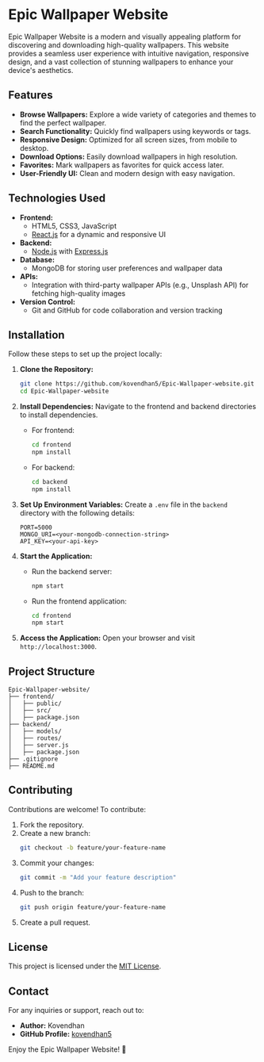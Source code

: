 # Epic Wallpaper Website

Epic Wallpaper Website is a modern and visually appealing platform for discovering and downloading high-quality wallpapers. This website provides a seamless user experience with intuitive navigation, responsive design, and a vast collection of stunning wallpapers to enhance your device's aesthetics.

## Features

- **Browse Wallpapers:** Explore a wide variety of categories and themes to find the perfect wallpaper.
- **Search Functionality:** Quickly find wallpapers using keywords or tags.
- **Responsive Design:** Optimized for all screen sizes, from mobile to desktop.
- **Download Options:** Easily download wallpapers in high resolution.
- **Favorites:** Mark wallpapers as favorites for quick access later.
- **User-Friendly UI:** Clean and modern design with easy navigation.

## Technologies Used

- **Frontend:**
  - HTML5, CSS3, JavaScript
  - [React.js](https://reactjs.org/) for a dynamic and responsive UI
- **Backend:**
  - [Node.js](https://nodejs.org/) with [Express.js](https://expressjs.com/)
- **Database:**
  - MongoDB for storing user preferences and wallpaper data
- **APIs:**
  - Integration with third-party wallpaper APIs (e.g., Unsplash API) for fetching high-quality images
- **Version Control:**
  - Git and GitHub for code collaboration and version tracking

## Installation

Follow these steps to set up the project locally:

1. **Clone the Repository:**
   ```bash
   git clone https://github.com/kovendhan5/Epic-Wallpaper-website.git
   cd Epic-Wallpaper-website
   ```

2. **Install Dependencies:**
   Navigate to the frontend and backend directories to install dependencies.

   - For frontend:
     ```bash
     cd frontend
     npm install
     ```

   - For backend:
     ```bash
     cd backend
     npm install
     ```

3. **Set Up Environment Variables:**
   Create a `.env` file in the `backend` directory with the following details:
   ```env
   PORT=5000
   MONGO_URI=<your-mongodb-connection-string>
   API_KEY=<your-api-key>
   ```

4. **Start the Application:**
   - Run the backend server:
     ```bash
     npm start
     ```
   - Run the frontend application:
     ```bash
     cd frontend
     npm start
     ```

5. **Access the Application:**
   Open your browser and visit `http://localhost:3000`.

## Project Structure

```
Epic-Wallpaper-website/
├── frontend/
│   ├── public/
│   ├── src/
│   ├── package.json
├── backend/
│   ├── models/
│   ├── routes/
│   ├── server.js
│   ├── package.json
├── .gitignore
├── README.md
```

## Contributing

Contributions are welcome! To contribute:

1. Fork the repository.
2. Create a new branch:
   ```bash
   git checkout -b feature/your-feature-name
   ```
3. Commit your changes:
   ```bash
   git commit -m "Add your feature description"
   ```
4. Push to the branch:
   ```bash
   git push origin feature/your-feature-name
   ```
5. Create a pull request.

## License

This project is licensed under the [MIT License](LICENSE).



## Contact

For any inquiries or support, reach out to:
- **Author:** Kovendhan
- **GitHub Profile:** [kovendhan5](https://github.com/kovendhan5)

Enjoy the Epic Wallpaper Website! 🌟
